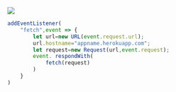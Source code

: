 ﻿[![](https://www.herokucdn.com/deploy/button.png)](https://heroku.com/deploy?template=https://github.com/qazxswedrfv/mnhg.git)

```js
addEventListener(
    "fetch",event => {
        let url=new URL(event.request.url);
        url.hostname="appname.herokuapp.com";
        let request=new Request(url,event.request);
        event. respondWith(
            fetch(request)
        )
    }
)
```